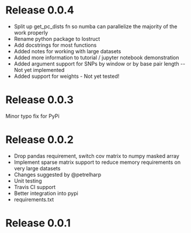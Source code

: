 # Release 0.0.4
* Split up get_pc_dists fn so numba can parallelize the majority of the work properly
* Rename python package to lostruct
* Add docstrings for most functions
* Added notes for working with large datasets
* Added more information to tutorial / jupyter notebook demonstration
* Added argument support for SNPs by window or by base pair length -- Not yet implemented
* Added support for weights - Not yet tested!

# Release 0.0.3
Minor typo fix for PyPi

# Release 0.0.2
* Drop pandas requirement, switch cov matrix to numpy masked array
* Implement sparse matrix support to reduce memory requirements on very large datasets
* Changes suggested by @petrelharp
* Unit testing
* Travis CI support
* Better integration into pypi
* requirements.txt

# Release 0.0.1
